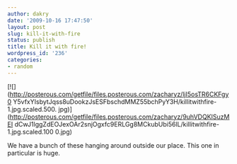 ```yaml
---
author: dakry
date: '2009-10-16 17:47:50'
layout: post
slug: kill-it-with-fire
status: publish
title: Kill it with fire!
wordpress_id: '236'
categories:
- random
---
```


[![](http://posterous.com/getfile/files.posterous.com/zacharyz/ljI5osTR6CKFgy0
Y5vfxYIsbytJqss8uDookzJsESFbschdMMZ55bchPyY3H/killitwithfire-1.jpg.scaled.500.
jpg)](http://posterous.com/getfile/files.posterous.com/zacharyz/9uhVDQKISuzMEI
dCwJ1lggZdEOJexOAr2snjOgxfc9ERLGg8MCkubUbi56lL/killitwithfire-1.jpg.scaled.100
0.jpg)

We have a bunch of these hanging around outside our place. This one in
particular is huge.

